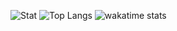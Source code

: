 ![Stat](https://github-readme-stats.vercel.app/api?username=sierra007117&count_private=true&show_icons=true&theme=chartreuse-dark&include_all_commits=yes&custom_title=Sierra117)
![Top Langs](https://github-readme-stats.vercel.app/api/top-langs/?username=sierra007117&langs_count=10&hide=html,CSS&theme=dark&layout=compact&custom_title=SCM&exclude_repo=Scandia,Elysium)
![wakatime stats](https://github-readme-stats.vercel.app/api/wakatime?username=Sierra117&theme=chartreuse-dark&v=2)
